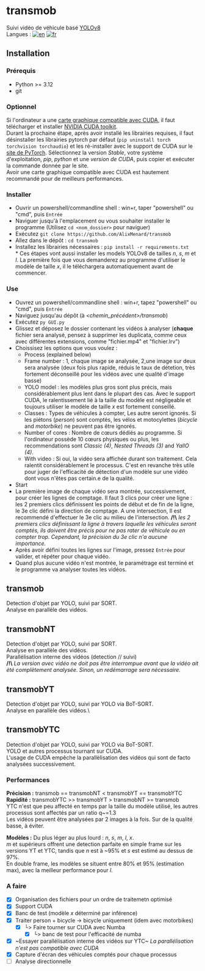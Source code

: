 # transmob
Suivi vidéo de véhicule basé [YOLOv8](https://github.com/ultralytics/ultralytics) \
Langues : [![en](https://img.shields.io/badge/lang-en-red.svg)](https://github.com/AlixMenard/transmob/blob/main/README.md)
[![fr](https://img.shields.io/badge/lang-fr-blue.svg)](https://github.com/AlixMenard/transmob/blob/main/README.fr.md)

## Installation
### Prérequis
- Python >= 3.12
- git
### Optionnel
Si l'ordinateur a une [carte graphique compatible avec CUDA](https://en.wikipedia.org/wiki/CUDA#GPUs_supported), il faut télécharger et installer [NVIDIA CUDA toolkit](https://developer.nvidia.com/cuda-downloads).\
Durant la prochaine étape, après avoir installé les librairies requises, il faut désinstaller les librairies pytorch par défaut (`pip uninstall torch torchvision torchaudio`) et les ré-installer avec le support de CUDA sur le [site de PyTorch](https://pytorch.org/get-started/locally/). Sélectionnez la version *Stable*, votre système d'exploitation, *pip*, *python* et une *version de CUDA*, puis copier et exécuter la commande donnée par le site.\
Avoir une carte graphique compatible avec CUDA est hautement recommandé pour de meilleurs performances.

### Installer
- Ouvrir un powershell/commandline shell : win+r, taper "powershell" ou "cmd", puis `Entrée`
- Naviguer jusqu'à l'emplacement ou vous souhaiter installer le programme (Utilisez `cd <nom_dossier>` pour naviguer)
- Exécutez `git clone https://github.com/AlixMenard/transmob`
- Allez dans le dépôt : `cd transmob`
- Installez les librairies nécessaires : `pip install -r requirements.txt`\
\* Ces étapes vont aussi installer les models YOLOv8 de tailles *n*, *s*, *m* et *l*. La première fois que vous demanderez au programme d'utiliser le modèle de taille *x*, il le téléchargera automatiquement avant de commencer.

### Use
- Ouvrez un powershell/commandline shell : win+r, tapez "powershell" ou "cmd", puis `Entrée`
- Naviguez jusqu'au dépôt (à *<chemin_précédent>/transmob*)
- Exécutez `py GUI.py`
- Glissez et déposez le dossier contenant les vidéos à analyser (**chaque** fichier sera analysé, pensez à supprimer les duplicata, comme ceux avec différentes extensions, comme "fichier.mp4" et "fichier.lrv")
- Choissisez les options que vous voulez :
  - Process (explained below)
  - Frame number : 1, chaque image se analysée, 2,une image sur deux sera analysée (deux fois plus rapide, réduis le taux de détetion, très fortement déconseillé pour les vidéos avec une qualité d'image basse)
  - YOLO model : les modèles plus gros sont plus précis, mais considérablement plus lent dans le plupart des cas. Avec le support CUDA, le ralentissement lié à la taille du modèle est négligeable et toujours utiliser le modèle de taille *x* est fortement conseillé. 
  - Classes : Types de véhicules à compter, Les autre seront ignorés. Si les piétons (*person*) sont comptés, les vélos et motocylettes (*bicycle* and *motorbike*) ne peuvent pas être ignorés.
  - Number of cores : Nombre de cœurs dédiés au programme. Si l'ordinateur possède 10 cœurs physiques ou plus, les recommendations sont *Classic (4)*, *Nested Threads (3)* and *YallO (4)*.
  - With video : Si oui, la vidéo sera affichée durant son traitement. Cela ralentit considérablement le processus. C'est en revanche très utile pour juger de l'efficacité de détection d'un modèle sur une vidéo dont vous n'êtes pas certain.e de la qualité.
- Start
- La première image de chaque vidéo sera montrée, successivement, pour créer les lignes de comptage. Il faut 3 clics pour créer une ligne : les 2 premiers clics définissent les points de début et de fin de la ligne, le 3e clic défini la direction de comptage. A une intersection, Il est recommendé d'effectuer le 3e clic au milieu de l'intersection. **/!\\** *les 2 premiers clics définissant la ligne à travers laquelle les véhicules seront comptés, ils doivent être précis pour ne pas rater de véhicule ou en compter trop. Cependant, la précision du 3e clic n'a aucune importance.*
- Après avoir défini toutes les lignes sur l'image, pressez `Entrée` pour valider, et répéter pour chaque vidéo.
- Quand plus aucune vidéo n'est montrée, le paramétrage est terminé et le programme va analyser toutes les vidéos.

## transmob

Detection d'objet par YOLO, suivi par SORT.\
Analyse en parallèle des vidéos.

## transmobNT

Detection d'objet par YOLO, suivi par SORT.\
Analyse en parallèle des vidéos.\
Parallélisation interne des vidéos (detection // suivi) \
**/!\\** *La version avec vidéo ne doit pas être interrompue avant que la vidéo ait été complètement analysée. Sinon, un redémarrage sera nécessaire.*

## transmobYT

Detection d'objet par YOLO, suivi par YOLO via BoT-SORT.\
Analyse en parallèle des vidéos.\

## transmobYTC

Detection d'objet par YOLO, suivi par YOLO via BoT-SORT.\
YOLO et autres processus tournant sur CUDA.\
L'usage de CUDA empêche la parallèlisation des vidéos qui sont de facto analysées successivement.

### Performances
**Précision :** transmob == transmobNT < transmobYT == transmobYTC \
**Rapidité :** transmobYTC >> transmobYT > transmobNT >= transmob \
YTC n'est que peu affecté en temps par la taille du modèle utilisé, les autres processus sont affectés par un ratio q\~=1.3  \
Les vidéos peuvent être analysées par 2 images à la fois. Sur de la qualité basse, à éviter.

**Modèles :** 
Du plus léger au plus lourd : *n*, *s*, *m*, *l*, *x*. \
*m* et supérieurs offrent une detection parfaite en simple frame sur les versions YT et YTC, tandis que *n* est à ~95% et *s* est estimé au dessus de 97%. \
En double frame, les modèles se situent entre 80% et 95% (estimation max), avec la meilleur performance pour *l*.

### A faire
- [x] Organisation des fichiers pour un ordre de traitemetn optimisé 
- [X] Support CUDA
- [X] Banc de test (modèle *x* déterminé par inférence)
- [x] Traiter person + bicycle -> bicycle uniquement (idem avec motorbikes)
  - [x] └> Faire tourner sur CUDA avec Numba
    - [X] └> banc de test pour l'efficacité de numba
- [x] ~Essayer parallélisation interne des vidéos sur YTC~ *La parallélisation n'est pas compatible avec CUDA*
- [X] Capture d'écran des véhicules comptés pour chaque processus
- [ ] Analyse directionnelle
